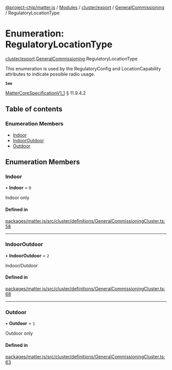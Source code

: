 [@project-chip/matter.js](../README.md) / [Modules](../modules.md) / [cluster/export](../modules/cluster_export.md) / [GeneralCommissioning](../modules/cluster_export.GeneralCommissioning.md) / RegulatoryLocationType

# Enumeration: RegulatoryLocationType

[cluster/export](../modules/cluster_export.md).[GeneralCommissioning](../modules/cluster_export.GeneralCommissioning.md).RegulatoryLocationType

This enumeration is used by the RegulatoryConfig and LocationCapability attributes to indicate possible radio
usage.

**`See`**

[MatterCoreSpecificationV1_1](../interfaces/spec_export.MatterCoreSpecificationV1_1.md) § 11.9.4.2

## Table of contents

### Enumeration Members

- [Indoor](cluster_export.GeneralCommissioning.RegulatoryLocationType.md#indoor)
- [IndoorOutdoor](cluster_export.GeneralCommissioning.RegulatoryLocationType.md#indooroutdoor)
- [Outdoor](cluster_export.GeneralCommissioning.RegulatoryLocationType.md#outdoor)

## Enumeration Members

### Indoor

• **Indoor** = ``0``

Indoor only

#### Defined in

[packages/matter.js/src/cluster/definitions/GeneralCommissioningCluster.ts:58](https://github.com/project-chip/matter.js/blob/be83914/packages/matter.js/src/cluster/definitions/GeneralCommissioningCluster.ts#L58)

___

### IndoorOutdoor

• **IndoorOutdoor** = ``2``

Indoor/Outdoor

#### Defined in

[packages/matter.js/src/cluster/definitions/GeneralCommissioningCluster.ts:68](https://github.com/project-chip/matter.js/blob/be83914/packages/matter.js/src/cluster/definitions/GeneralCommissioningCluster.ts#L68)

___

### Outdoor

• **Outdoor** = ``1``

Outdoor only

#### Defined in

[packages/matter.js/src/cluster/definitions/GeneralCommissioningCluster.ts:63](https://github.com/project-chip/matter.js/blob/be83914/packages/matter.js/src/cluster/definitions/GeneralCommissioningCluster.ts#L63)
